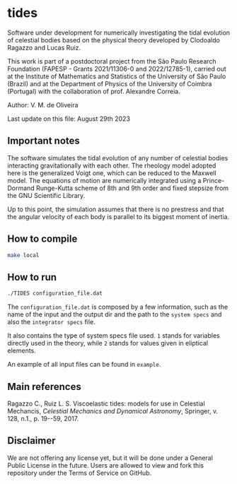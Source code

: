 # tides
Software under development for numerically investigating the tidal evolution of celestial bodies based on the physical theory developed by Clodoaldo Ragazzo and Lucas Ruiz.

This work is part of a postdoctoral project from the São Paulo Research Foundation (FAPESP - Grants 2021/11306-0 and 2022/12785-1), carried out at the Institute of Mathematics and Statistics of the University of São Paulo (Brazil) and at the Department of Physics of the University of Coimbra (Portugal) with the collaboration of prof. Alexandre Correia.

Author: V. M. de Oliveira

Last update on this file: August 29th 2023

## Important notes
The software simulates the tidal evolution of any number of celestial bodies interacting gravitationally with each other. The rheology model adopted here is the generalized Voigt one, which can be reduced to the Maxwell model. The equations of motion are numerically integrated using a Prince-Dormand Runge-Kutta scheme of 8th and 9th order and fixed stepsize from the GNU Scientific Library.

Up to this point, the simulation assumes that there is no prestress and that the angular velocity of each body is parallel to its biggest moment of inertia.

## How to compile

```sh
make local
```

## How to run

```sh
./TIDES configuration_file.dat
```

The ``configuration_file.dat`` is composed by a few information, such as the name of the input and the output dir and the path to the ``system specs`` and also the ``integrator specs`` file.

It also contains the type of system specs file used. ``1`` stands for variables directly used in the theory, while ``2`` stands for values given in eliptical elements.

An example of all input files can be found in ``example``.

## Main references
Ragazzo C., Ruiz L. S. Viscoelastic tides: models for use in Celestial Mechancis, _Celestial Mechanics and Dynamical Astronomy_, Springer, v. 128, n.1., p. 19--59, 2017.

## Disclaimer
We are not offering any license yet, but it will be done under a General Public License in the future. Users are allowed to view and fork this repository under the Terms of Service on GitHub.